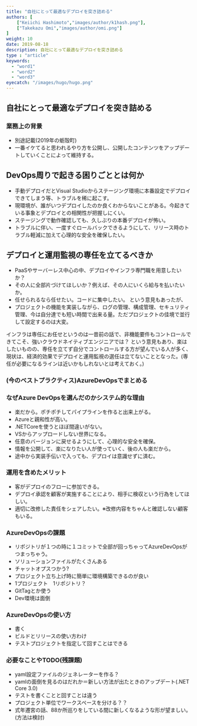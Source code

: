 ```yaml
---
title: "自社にとって最適なデプロイを突き詰める"
authors: [
    ["Keiichi Hashimoto","images/author/k1hash.png"],
    ["Takekazu Omi","images/author/omi.png"]
]
weight: 10
date: 2019-08-18
description: 自社にとって最適なデプロイを突き詰める
type : "article"
keywords:
  - "word1"
  - "word2"
  - "word3"
eyecatch: "/images/hugo/hugo.png"
---
```


## 自社にとって最適なデプロイを突き詰める

### 業務上の背景

- 別途記載(2019年の蛎殻町)
- 一番イケてると思われるやり方を公開し、公開したコンテンツをアップデートしていくことによって維持する。

## DevOps周りで起きる困りごととは何か

- 手動デプロイだとVisual Studioからステージング環境に本番設定でデプロイできてしまう等、トラブルを稀に起こす。
- 現環境が、誰がいつデプロイしたのか良くわからないことがある。今起きている事象とデプロイとの相関性が把握しにくい。
- ステージングで動作確認しても、久しぶりの本番デプロイが怖い。
- トラブルに伴い、一度すぐロールバックできるようにして、リリース時のトラブル軽減に加えて心理的な安全を確保したい。

## デプロイと運用監視の専任を立てるべきか

- PaaSやサーバーレス中心の中、デプロイやインフラ専門職を用意したいか？
- その人に全部片づけてほしいか？例えば、その人にいくら給与を払いたいか。
- 任せられるなら任せたい。コードに集中したい。 という意見もあったが、
- プロジェクトの機能を実装しながら、ログの管理、構成管理、セキュリティ管理、今は自分達でも短い時間で出来る量。ただプロジェクトの佳境で並行して設定するのは大変。

インフラは専任にお任せというのは一昔前の話で、非機能要件もコントロールできてこそ、強いクラウドネイティブエンジニアでは？
という意見もあり、楽はしたいものの、専任を立てず自分でコントロールする方が望んでいる人が多く、現状は、経済的効果でデプロイと運用監視の選任は立てないこととなった。(専任が必要になるラインは近いかもしれないとは考えておく。)

### (今のベストプラクティス)AzureDevOpsでまとめる

### なぜAzure DevOpsを選んだのかシステム的な理由

- 楽だから。ポチポチしてパイプラインを作ると出来上がる。
- Azureと親和性が高い。
- .NETCoreを使うとほぼ間違いがない。
- VSからアップロードしない世界になる。
- 任意のバージョンに戻せるようにして、心理的な安全を確保。
- 情報を公開して、楽になりたい人が使っていく、後の人も楽だから。
- 途中から実装手伝いで入っても、デプロイは意識せずに済む。

### 運用を含めたメリット

- 客がデプロイのフローに参加できる。
- デプロイ承認を顧客が実施することにより、相手に検収という行為をしてほしい。
- 適切に改修した責任をシェアしたい。※改修内容をちゃんと確認しない顧客もいる。

### AzureDevOpsの課題

- リポジトリが１つの時に１コミットで全部が回っちゃってAzureDevOpsがつまっちゃう。
- ソリューションファイルがたくさんある
- チャットオプスつかう?
- プロジェクト立ち上げ時に簡単に環境構築できるのが良い
- 1プロジェクト　1リポジトリ？
- GitTagとか使う
- Dev環境は面倒

### AzureDevOpsの使い方

- 書く
- ビルドとリリースの使い方わけ
- テストプロジェクトを指定して回すことはできる

### 必要なことやTODO(残課題)

- yaml設定ファイルのジェネレーターを作る？
- yamlの面倒を見るのはだれか＝新しい方法が出たときのアップデート(.NET Core 3.0)
- テストを書くことと回すことは違う
- プロジェクト単位でワークスペースを分ける？？
- 式年遷宮の話、88か所巡りをしている間に新しくなるような形が望ましい。(方法は検討)
